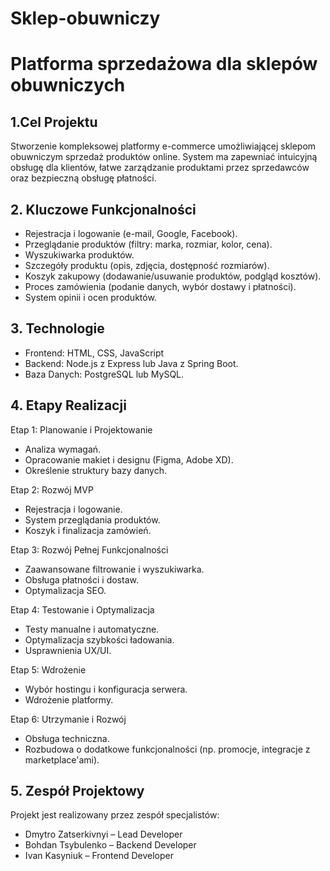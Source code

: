 # Sklep-obuwniczy
# Platforma sprzedażowa dla sklepów obuwniczych
## 1.Cel Projektu
Stworzenie kompleksowej platformy e-commerce umożliwiającej sklepom obuwniczym sprzedaż produktów online. System ma zapewniać intuicyjną obsługę dla klientów, łatwe zarządzanie produktami przez sprzedawców oraz bezpieczną obsługę płatności.

## 2. Kluczowe Funkcjonalności
- Rejestracja i logowanie (e-mail, Google, Facebook).
- Przeglądanie produktów (filtry: marka, rozmiar, kolor, cena).
- Wyszukiwarka produktów.
- Szczegóły produktu (opis, zdjęcia, dostępność rozmiarów).
- Koszyk zakupowy (dodawanie/usuwanie produktów, podgląd kosztów).
- Proces zamówienia (podanie danych, wybór dostawy i płatności).
- System opinii i ocen produktów.

## 3. Technologie

- Frontend: HTML, CSS, JavaScript
- Backend: Node.js z Express lub Java z Spring Boot.
- Baza Danych: PostgreSQL lub MySQL.

## 4. Etapy Realizacji
Etap 1: Planowanie i Projektowanie
- Analiza wymagań.
- Opracowanie makiet i designu (Figma, Adobe XD).
- Określenie struktury bazy danych.

Etap 2: Rozwój MVP
- Rejestracja i logowanie.
- System przeglądania produktów.
- Koszyk i finalizacja zamówień.

Etap 3: Rozwój Pełnej Funkcjonalności
- Zaawansowane filtrowanie i wyszukiwarka.
- Obsługa płatności i dostaw.
- Optymalizacja SEO.

Etap 4: Testowanie i Optymalizacja
- Testy manualne i automatyczne.
- Optymalizacja szybkości ładowania.
- Usprawnienia UX/UI.

Etap 5: Wdrożenie
- Wybór hostingu i konfiguracja serwera.
- Wdrożenie platformy.

Etap 6: Utrzymanie i Rozwój
- Obsługa techniczna.
- Rozbudowa o dodatkowe funkcjonalności (np. promocje, integracje z marketplace'ami).

## 5. Zespół Projektowy
Projekt jest realizowany przez zespół specjalistów:

- Dmytro Zatserkivnyi – Lead Developer
- Bohdan Tsybulenko – Backend Developer
- Ivan Kasyniuk – Frontend Developer
